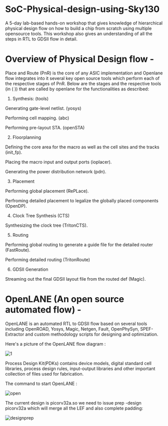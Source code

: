 # SoC-Physical-design-using-Sky130
 A 5-day lab-based hands-on workshop that gives knowledge of hierarchical physical design flow on how to build a chip from scratch using multiple opensource tools. This workshop also gives an understanding of all the steps in RTL to GDSII flow in detail.

# Overview of Physical Design flow -

Place and Route (PnR) is the core of any ASIC implementation and Openlane flow integrates into it several key open source tools which perform each of the respective stages of PnR. Below are the stages and the respective tools (in ( )) that are called by openlane for the functionalities as described:

1. Synthesis: (tools)

 Generating gate-level netlist. (yosys)

 Performing cell mapping. (abc)

 Performing pre-layout STA. (openSTA)

2. Floorplanning

 Defining the core area for the macro as well as the cell sites and the tracks (init_fp).
 
 Placing the macro input and output ports (ioplacer).
 
 Generating the power distribution network (pdn).

3. Placement
 
 Performing global placement (RePLace).
 
 Perfroming detailed placement to legalize the globally placed components (OpenDP).

4. Clock Tree Synthesis (CTS)

 Synthesizing the clock tree (TritonCTS).

5. Routing
 
 Performing global routing to generate a guide file for the detailed router (FastRoute).
 
 Performing detailed routing (TritonRoute)

6. GDSII Generation
 
 Streaming out the final GDSII layout file from the routed def (Magic).

# OpenLANE (An open source automated flow) - 

OpenLANE is an automated RTL to GDSII flow based on several tools including OpenROAD, Yosys, Magic, Netgen, Fault, OpenPhySyn, SPEF-Extractor and custom methodology scripts for designing and optimization.

Here's a picture of the OpenLANE flow diagram :

![1](https://user-images.githubusercontent.com/92804006/144555026-cb198c0d-db4b-4b9d-8c57-f472cd7cbfb0.jpg)

Process Design Kit(PDKs) contains device models, digital standard cell libraries, process design rules, input-output libraries and other important collection of files used for fabrication.

The command to start OpenLANE : 

![open](https://user-images.githubusercontent.com/92804006/144558185-a0aabead-0592-4750-812f-cb64abb0f640.jpg)

 The current design is picorv32a.so we need to issue prep -design picorv32a which will merge all the LEF and also complete padding:

![designprep](https://user-images.githubusercontent.com/92804006/144558861-117e2eca-89b6-45de-b440-487d7767734e.jpg)




